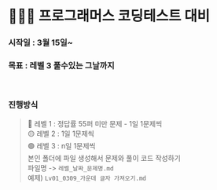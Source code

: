# 👩🏻‍💻 프로그래머스 코딩테스트 대비

### **시작일** : 3월 15일~

### **목표** : 레벨 3 풀수있는 그날까지

<br />

### **진행방식**

> 🔴 레벨 1 : 정답률 55퍼 미만 문제 - 1일 1문제씩 <br>🟡 레벨 2 : 1일 1문제씩 <br>🟢 레벨 3 : n일 1문제씩 <br> 본인 폴더에 파일 생성해서 문제와 풀이 코드 작성하기<br>파일명 -> `레벨_날짜_문제명.md` <br> 예제) `Lv01_0309_가운데 글자 가져오기.md`
